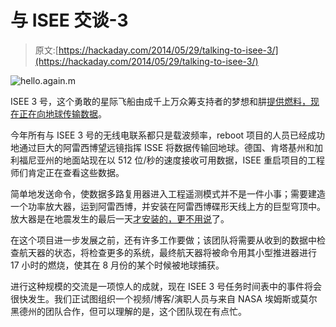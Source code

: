 # 与 ISEE 交谈-3

> 原文:[https://hackaday.com/2014/05/29/talking-to-isee-3/](https://hackaday.com/2014/05/29/talking-to-isee-3/)

![hello.again.m](../Images/827ee74bc1ff001a8029edf3de13915a.png)

ISEE 3 号，这个勇敢的星际飞船由成千上万众筹支持者的梦想和肼[提供燃料，现在正在向地球传输数据](http://spacecollege.org/isee3/we-are-now-in-command-of-the-isee-3-spacecraft.html)。

今年所有与 ISEE 3 号的无线电联系都只是载波频率，reboot 项目的人员已经成功地通过巨大的阿雷西博望远镜指挥 ISSE 将数据传输回地球。德国、肯塔基州和加利福尼亚州的地面站现在以 512 位/秒的速度接收可用数据，ISEE 重启项目的工程师们肯定正在查看这些数据。

简单地发送命令，使数据多路复用器进入工程遥测模式并不是一件小事；需要建造一个功率放大器，运到阿雷西博，并安装在阿雷西博碟形天线上方的巨型穹顶中。放大器是在地震发生的最后一天[才安装的，更不用说](http://www.youtube.com/watch?v=HyYivyVZzT4)了。

在这个项目进一步发展之前，还有许多工作要做；该团队将需要从收到的数据中检查航天器的状态，将检查更多的系统，最终航天器将被命令用其小型推进器进行 17 小时的燃烧，使其在 8 月份的某个时候被地球捕获。

进行这种规模的交流是一项惊人的成就，现在 ISEE 3 号任务时间表中的事件将会很快发生。我们正试图组织一个视频/博客/演职人员与来自 NASA 埃姆斯或莫尔黑德州的团队合作，但可以理解的是，这个团队现在有点忙。